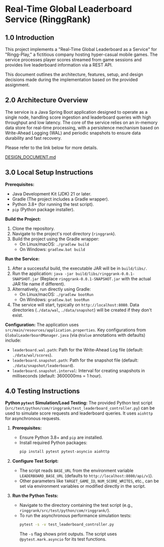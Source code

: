 # Real-Time Global Leaderboard Service (RinggRank)

## 1.0 Introduction
This project implements a "Real-Time Global Leaderboard as a Service" for "Ringg-Play," a fictitious company hosting hyper-casual mobile games. The service processes player scores streamed from game sessions and provides live leaderboard information via a REST API.

This document outlines the architecture, features, setup, and design decisions made during the implementation based on the provided assignment.

## 2.0 Architecture Overview
The service is a Java Spring Boot application designed to operate as a single node, handling score ingestion and leaderboard queries with high throughput and low latency. The core of the service relies on an in-memory data store for real-time processing, with a persistence mechanism based on Write-Ahead Logging (WAL) and periodic snapshots to ensure data durability and fast recovery.

Please refer to the link below for more details.

[DESIGN_DOCUMENT.md](DESIGN_DOCUMENT.md)


## 3.0 Local Setup Instructions

**Prerequisites:**
* Java Development Kit (JDK) 21 or later.
* Gradle (The project includes a Gradle wrapper).
* Python 3.8+ (for running the test script).
* `pip` (Python package installer).

**Build the Project:**
1.  Clone the repository.
2.  Navigate to the project's root directory (`ringgrank`).
3.  Build the project using the Gradle wrapper:
    * On Linux/macOS: `./gradlew build`
    * On Windows: `gradlew.bat build`

**Run the Service:**
1.  After a successful build, the executable JAR will be in `build/libs/`.
2.  Run the application:
    `java -jar build/libs/ringgrank-0.0.1-SNAPSHOT.jar`
    (Replace `ringgrank-0.0.1-SNAPSHOT.jar` with the actual JAR file name if different).
3.  Alternatively, run directly using Gradle:
    * On Linux/macOS: `./gradlew bootRun`
    * On Windows: `gradlew.bat bootRun`
4.  The service will start, typically on `http://localhost:8080`. Data directories (`./data/wal`, `./data/snapshot`) will be created if they don't exist.

**Configuration:**
The application uses `src/main/resources/application.properties`. Key configurations from `GlobalLeaderboardManager.java` (via `@Value` annotations with defaults) include:
* `leaderboard.wal.path`: Path for the Write-Ahead Log file (default: `./data/wal/scores`).
* `leaderboard.snapshot.path`: Path for the snapshot file (default: `./data/snapshot/leaderboard`).
* `leaderboard.snapshot.interval`: Interval for creating snapshots in milliseconds (default: 3600000ms = 1 hour).

## 4.0 Testing Instructions

**Python `pytest` Simulation/Load Testing:**
The provided Python test script (`src/test/python/com/ringgrank/test_leaderboard_controller.py`) can be used to simulate score requests and leaderboard queries. It uses `aiohttp` for asynchronous requests.

1.  **Prerequisites:**
    * Ensure Python 3.8+ and `pip` are installed.
    * Install required Python packages:
        ```bash
        pip install pytest pytest-asyncio aiohttp
        ```

2.  **Configure Test Script:**
    * The script reads `BASE_URL` from the environment variable `LEADERBOARD_BASE_URL` (defaults to `http://localhost:8080/api/v1`).
    * Other parameters like `TARGET_GAME_ID`, `NUM_SCORE_WRITES`, etc., can be set via environment variables or modified directly in the script.

3.  **Run the Python Tests:**
    * Navigate to the directory containing the test script (e.g., `ringgrank/src/test/python/com/ringgrank/`).
    * To run the asynchronous performance simulation tests:
        ```bash
        pytest -s -v test_leaderboard_controller.py
        ```
        The `-s` flag shows print outputs. The script uses `@pytest.mark.asyncio` for its test functions.
